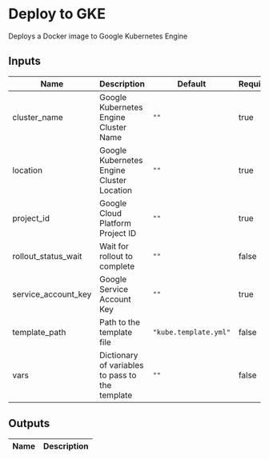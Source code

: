 <!-- BEGIN_ACTIONS_HEADER -->
# Deploy to GKE
<!-- END_ACTIONS_HEADER -->

<!-- BEGIN_ACTIONS_DESCRIPTION -->
Deploys a Docker image to Google Kubernetes Engine
<!-- END_ACTIONS_DESCRIPTION -->

<!-- BEGIN_ACTIONS_INPUTS -->
## Inputs

| Name | Description | Default | Required |
|------|-------------|---------|----------|
| cluster_name | Google Kubernetes Engine Cluster Name | `""` | true
| location | Google Kubernetes Engine Cluster Location | `""` | true
| project_id | Google Cloud Platform Project ID | `""` | true
| rollout_status_wait | Wait for rollout to complete | `""` | false
| service_account_key | Google Service Account Key | `""` | true
| template_path | Path to the template file | `"kube.template.yml"` | false
| vars | Dictionary of variables to pass to the template | `""` | false
<!-- END_ACTIONS_INPUTS -->

<!-- BEGIN_ACTIONS_OUTPUTS -->
## Outputs

| Name | Description |
|------|-------------|
<!-- END_ACTIONS_OUTPUTS -->
